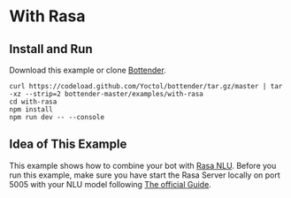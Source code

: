 # With Rasa

## Install and Run

Download this example or clone [Bottender](https://github.com/Yoctol/bottender).

```
curl https://codeload.github.com/Yoctol/bottender/tar.gz/master | tar -xz --strip=2 bottender-master/examples/with-rasa
cd with-rasa
npm install
npm run dev -- --console
```

## Idea of This Example

This example shows how to combine your bot with [Rasa NLU](https://rasa.com/docs/rasa/nlu/about/). Before you run this example, make sure you have start the Rasa Server locally on port 5005 with your NLU model following [The official Guide](https://rasa.com/docs/rasa/nlu/using-nlu-only/).
